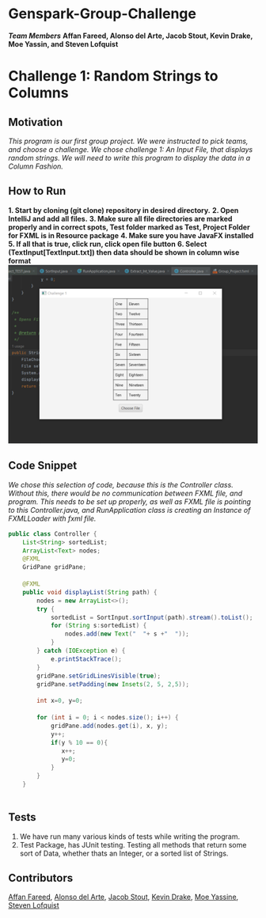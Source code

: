 # Genspark-Group-Challenge
***Team Members***
**Affan Fareed, Alonso del Arte, Jacob Stout, Kevin Drake, Moe Yassin, and Steven Lofquist**
# Challenge 1: Random Strings to Columns
## Motivation
*This program is our first group project. We were instructed to pick teams, and choose a challenge. We chose challenge 1: An Input File, that displays random strings. We will need to write this program to display the data in a Column Fashion.*
## How to Run
**1. Start by cloning (git clone) repository in desired directory.**
**2. Open IntelliJ and add all files.**
**3. Make sure all file directories are marked properly and in correct spots, Test folder marked as Test, Project Folder for FXML is in Resource package**
**4. Make sure you have JavaFX installed**
**5. If all that is true, click run, click open file button**
**6. Select (TextInput[TextInput.txt]) then data should be shown in column wise format**
![Grid](https://github.com/Cup-of-Java/genspark-group-challenge/blob/main/GroupScreenShot.png)
## Code Snippet
*We chose this selection of code, because this is the Controller class. Without this, there would be no communication between FXML file, and program. This needs to be set up properly, as well as FXML file is pointing to this Controller.java, and RunApplication class is creating an Instance of FXMLLoader with fxml file.*
```Java
public class Controller {
    List<String> sortedList;
    ArrayList<Text> nodes;
    @FXML
    GridPane gridPane;

    @FXML
    public void displayList(String path) {
        nodes = new ArrayList<>();
        try {
            sortedList = SortInput.sortInput(path).stream().toList();
            for (String s:sortedList) {
                nodes.add(new Text("  "+ s +"  "));
            }
        } catch (IOException e) {
            e.printStackTrace();
        }
        gridPane.setGridLinesVisible(true);
        gridPane.setPadding(new Insets(2, 5, 2,5));

        int x=0, y=0;

        for (int i = 0; i < nodes.size(); i++) {
            gridPane.add(nodes.get(i), x, y);
            y++;
            if(y % 10 == 0){
               x++;
               y=0;
            }
        }
    }
    
   ```
## Tests
1. We have run many various kinds of tests while writing the program.
2. Test Package, has JUnit testing. Testing all methods that return some sort of Data, whether thats an Integer, or a sorted list of Strings. 
## Contributors
[Affan Fareed](https://github.com/ItMeansBigMountain), [Alonso del Arte](https://github.com/Alonso-del-Arte), [Jacob Stout](https://github.com/JediJake66), [Kevin Drake](https://github.com/KDrake80), [Moe Yassine](https://github.com/JintekiWarrior), [Steven Lofquist](https://github.com/StevenLof777)